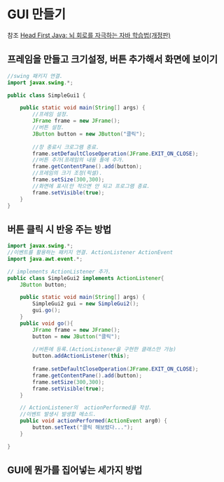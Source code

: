 # GUI 만들기

참조 [Head First Java: 뇌 회로를 자극하는 자바 학습법(개정판)](http://www.hanbit.co.kr/store/books/look.php?p_code=B9738765259)

## 프레임을 만들고 크기설정, 버튼 추가해서 화면에 보이기
```java
//swing 패키지 연결.
import javax.swing.*;

public class SimpleGui1 {

	public static void main(String[] args) {
		//프레임 설정.
		JFrame frame = new JFrame();
		//버튼 설정.
		JButton button = new JButton("클릭");
		
		//창 종료시 크로그램 종료.
		frame.setDefaultCloseOperation(JFrame.EXIT_ON_CLOSE);
		//버튼 추가(프레임의 내용 틀에 추가.
		frame.getContentPane().add(button);
		//프레임의 크기 조정(픽셀).
		frame.setSize(300,300);
		//화면에 표시(안 적으면 안 되고 프로그램 종료.
		frame.setVisible(true);
	}
}
```

## 버튼 클릭 시 반응 주는 방법

```java
import javax.swing.*;
//이벤트를 활용하는 패키지 연결. ActionListener ActionEvent
import java.awt.event.*;

// implements ActionListener 추가.
public class SimpleGui2 implements ActionListener{
	JButton button;

	public static void main(String[] args) {
		SimpleGui2 gui = new SimpleGui2();
		gui.go();
	}
	public void go(){
		JFrame frame = new JFrame();
		button = new JButton("클릭");
		
		//버튼에 등록.(ActionListener을 구현한 클래스만 가능)
		button.addActionListener(this);
		
		frame.setDefaultCloseOperation(JFrame.EXIT_ON_CLOSE);
		frame.getContentPane().add(button);
		frame.setSize(300,300);
		frame.setVisible(true);
	}

	// ActionListener의  actionPerformed을 작성. 
	//이벤트 발생시 발생할 메소드.
	public void actionPerformed(ActionEvent arg0) {
		button.setText("클릭 해보렸다...");
	}

}
```

## GUI에 뭔가를 집어넣는 세가지 방법

```java

```

##

```java

```

##

```java

```

##

```java

```

##

```java

```

##

```java

```

##

```java

```

##

```java

```

##

```java

```

